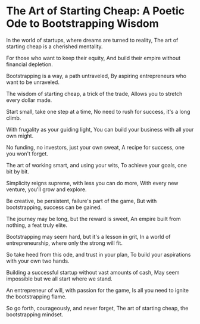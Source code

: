 # The Art of Starting Cheap: A Poetic Ode to Bootstrapping Wisdom

In the world of startups, where dreams are turned to reality,
The art of starting cheap is a cherished mentality.

For those who want to keep their equity,
And build their empire without financial depletion.

Bootstrapping is a way, a path untraveled,
By aspiring entrepreneurs who want to be unraveled.

The wisdom of starting cheap, a trick of the trade,
Allows you to stretch every dollar made.

Start small, take one step at a time,
No need to rush for success, it's a long climb.

With frugality as your guiding light,
You can build your business with all your own might.

No funding, no investors, just your own sweat,
A recipe for success, one you won't forget.

The art of working smart, and using your wits,
To achieve your goals, one bit by bit.

Simplicity reigns supreme, with less you can do more,
With every new venture, you'll grow and explore.

Be creative, be persistent, failure's part of the game,
But with bootstrapping, success can be gained.

The journey may be long, but the reward is sweet,
An empire built from nothing, a feat truly elite.

Bootstrapping may seem hard, but it's a lesson in grit,
In a world of entrepreneurship, where only the strong will fit.

So take heed from this ode, and trust in your plan,
To build your aspirations with your own two hands.

Building a successful startup without vast amounts of cash,
May seem impossible but we all start where we stand.

An entrepreneur of will, with passion for the game,
Is all you need to ignite the bootstrapping flame.

So go forth, courageously, and never forget,
The art of starting cheap, the bootstrapping mindset.